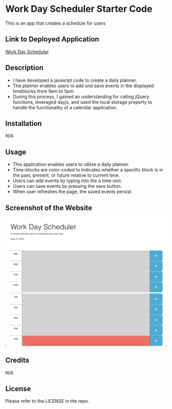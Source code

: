 # Work Day Scheduler Starter Code

This is an app that creates a schedule for users

## Link to Deployed Application
<a href="https://yega1009.github.io/Work-Day-Scheduler/">Work Day Scheduler</a>

## Description
- I have developed a javasript code to create a daily planner.
- The planner enables users to add and save events in the displayed timeblocks from 9am to 5pm.
- During this process, I gained an understanding for calling jQuery functions, leveraged dayjs, and used the local storage property to handle the functionality of a calendar application.

## Installation

N/A

## Usage
- This application enables users to utilize a daily planner.
- Time-blocks are color-coded to indicates whether a specific block is in the past, present, or future relative to current time.
- Users can add events by typing into the a time-slot.
- Users can save events by pressing the save button.
- When user refreshes the page, the saved events persist.

## Screenshot of the Website

![Screenshot 1](./Images/screenshot-1.png)
![Screenshot 2](./Images/screenshot-2.png)
## Credits

N/A

## License

Please refer to the LICENSE in the repo.
